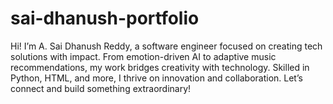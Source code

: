 # sai-dhanush-portfolio
Hi! I’m A. Sai Dhanush Reddy, a software engineer focused on creating tech solutions with impact. From emotion-driven AI to adaptive music recommendations, my work bridges creativity with technology. Skilled in Python, HTML, and more, I thrive on innovation and collaboration. Let’s connect and build something extraordinary!
